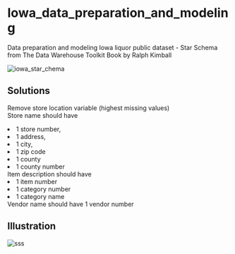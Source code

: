 # Iowa_data_preparation_and_modeling
Data preparation and modeling Iowa liquor public dataset - Star Schema from The Data Warehouse Toolkit Book by Ralph Kimball

![iowa_star_chema](https://user-images.githubusercontent.com/40602197/167662191-a0ded5ea-9b0e-40cc-a9d8-be41da4cd44e.jpg)

## Solutions
Remove store location variable (highest missing values) <br>
Store name should have <br>
<li>1 store number, </li>
<li>1 address, </li>
<li>1 city, </li>
<li>1 zip code </li>
<li>1 county </li>
<li>1 county number </li>
Item description should have <br>
<li>1 item number </li>
<li>1 category number </li>
<li>1 category name </li>
Vendor name should have 1 vendor number <br>

## Illustration
![sss](https://user-images.githubusercontent.com/40602197/167663967-b14ac279-51bd-413b-aa14-88f3285796c9.jpg)
